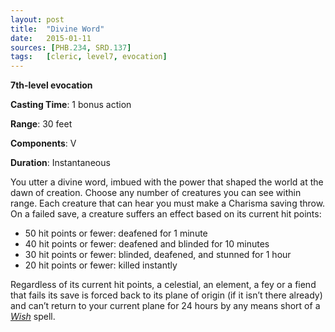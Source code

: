 ```yaml
---
layout: post
title:  "Divine Word"
date:   2015-01-11
sources: [PHB.234, SRD.137]
tags:   [cleric, level7, evocation]
---
```


**7th-level evocation**

**Casting Time**: 1 bonus action

**Range**: 30 feet

**Components**: V

**Duration**: Instantaneous

You utter a divine word, imbued with the power that shaped the world at the dawn of creation. Choose any number of creatures you can see within range. Each creature that can hear you must make a Charisma saving throw. On a failed save, a creature suffers an effect based on its current hit points:

* 50 hit points or fewer: deafened for 1 minute
* 40 hit points or fewer: deafened and blinded for 10 minutes
* 30 hit points or fewer: blinded, deafened, and stunned for 1 hour
* 20 hit points or fewer: killed instantly

Regardless of its current hit points, a celestial, an element, a fey or a fiend that fails its save is forced back to its plane of origin (if it isn’t there already) and can’t return to your current plane for 24 hours by any means short of a *[Wish](wish)* spell.
